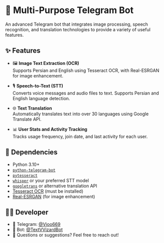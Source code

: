 # 🤖 Multi-Purpose Telegram Bot

An advanced Telegram bot that integrates image processing, speech recognition, and translation technologies to provide a variety of useful features.

## ✨ Features

- 🖼 **Image Text Extraction (OCR)**  
  Supports Persian and English using Tesseract OCR, with Real-ESRGAN for image enhancement.

- 🎙 **Speech-to-Text (STT)**  
  Converts voice messages and audio files to text. Supports Persian and English language detection.

- 🌐 **Text Translation**  
  Automatically translates text into over 30 languages using Google Translate API.

- 📊 **User Stats and Activity Tracking**  
  Tracks usage frequency, join date, and last activity for each user.

## 🧩 Dependencies

- Python 3.10+
- [`python-telegram-bot`](https://github.com/python-telegram-bot/python-telegram-bot)
- [`pytesseract`](https://pypi.org/project/pytesseract/)
- [`whisper`](https://github.com/openai/whisper) or your preferred STT model
- [`googletrans`](https://pypi.org/project/googletrans/) or alternative translation API
- [Tesseract OCR](https://github.com/tesseract-ocr/tesseract) (must be installed)
- [Real-ESRGAN](https://github.com/xinntao/Real-ESRGAN) (for image enhancement)

## 🧑‍💻 Developer

- 👤 Telegram: [@Vioo669](https://t.me/Vioo669)  
- 🤖 Bot: [@TextVVizardBot](https://t.me/TextVVizardBot)  
- 💬 Questions or suggestions? Feel free to reach out!
